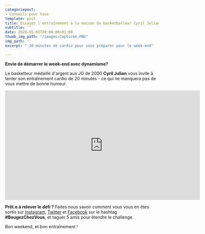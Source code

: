 ```yaml
---
categoriepost:
- Conseils pour tous
template: post
title: Essayez l'entraînement à la maison du basketballeur Cyril Julian
subtitle: ''
date: 2020-05-01T00:00:00+01:00
thumb_img_path: "/images/Captureé.PNG"
img_path: ''
excerpt: " 20 minutes de cardio pour vous préparer pour le week-end"

---
```

**Envie de démarrer le week-end avec dynamisme?**

Le basketteur médaillé d'argent aux JO de 2000 **Cyril Julian** vous invite à tenter son entraînement cardio de 20 minutes - ce qui ne manquera pas de vous mettre de bonne humeur.

<body> <iframe src="https://player.vimeo.com/video/413925872" width="640" height="360" frameborder="0" allow="autoplay; fullscreen" allowfullscreen></iframe> </body>

**Prêt.e à relever le défi ?** Faites nous savoir comment vous vous en êtes sortis sur [Instagram](https://www.instagram.com/sports.gouv/?hl=en), [Twitter](https://twitter.com/sports_gouv?lang=en) et [Facebook](https://www.facebook.com/sports.gouv.fr) sur le hashtag **#BougezChezVous**, et taguer 5 amis pour étendre le challenge.

Bon weekend, et bon entraînement !